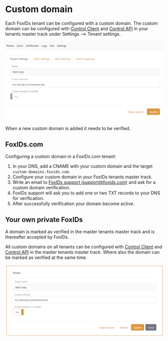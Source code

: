 # Custom domain

Each FoxIDs tenant can be configured with a custom domain. The custom domain can be configured with [Control Client](control.md#foxids-control-client) and [Control API](control.md#foxids-control-api) 
in your tenants master track under Settings --> Tenant settings. 

![Configure reverse proxy secret](images/configure-tenant-custom-domain-my-track.png)

When a new custom domain is added it needs to be verified.

## FoxIDs.com
Configuring a custom domain in a FoxIDs.com tenant:

 1. In your DNS, add a CNAME with your custom domain and the target `custom-domains.foxids.com`.
 2. Configure your custom domain in your FoxIDs tenants master track.
 3. Write an email to [FoxIDs support (support@foxids.com)](mailto:support@foxids.com) and ask for a custom domain verification.
 4. FoxIDs support will ask you to add one or two TXT records to your DNS for verification.
 5. After successfully verification your domain become active.

## Your own private FoxIDs
A domain is marked as verified in the master tenants master track and is thereafter accepted by FoxIDs.

All custom domains on all tenants can be configured with [Control Client](control.md#foxids-control-client) and [Control API](control.md#foxids-control-api) in the master tenants master track. 
Where also the domain can be marked as verified at the same time. 

![Configure reverse proxy secret](images/configure-tenant-custom-domain-track.png)

